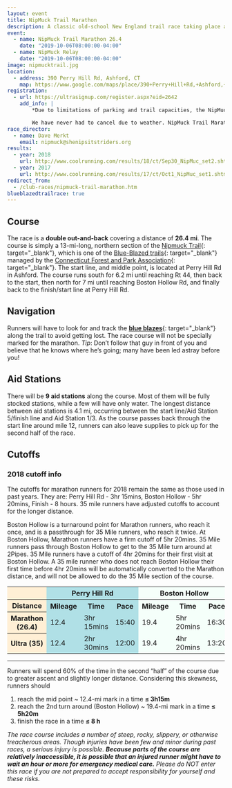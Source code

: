 ```yaml
---
layout: event
title: NipMuck Trail Marathon
description: A classic old-school New England trail race taking place along a northern section of the Nipmuck Trail, consisting of a 26.4 mile 'marathon' and Marathon Relay
event: 
  - name: NipMuck Trail Marathon 26.4
    date: "2019-10-06T08:00:00-04:00"
  - name: NipMuck Relay
    date: "2019-10-06T08:00:00-04:00"
image: nipmucktrail.jpg
location:
  - address: 390 Perry Hill Rd, Ashford, CT
    map: https://www.google.com/maps/place/390+Perry+Hill+Rd,+Ashford,+CT+06278/@41.879564,-72.1964925,17z/data=!3m1!4b1!4m2!3m1!1s0x89e68ee53e2e06d9:0xfb65c2ad57530606?hl=en
registration:
  - url: https://ultrasignup.com/register.aspx?eid=2642
    add_info: |
        *Due to limitations of parking and trail capacities, the NipMuck Trail Marathon is capped at 180 runners. **There is no race-day registration.***

        We have never had to cancel due to weather. NipMuck Trail Marathon and Relay maintain a no-refunds policy, regardless of reason or fault.
race_director:
  - name: Dave Merkt
    email: nipmuck@shenipsitstriders.org
results: 
  - year: 2018
    url: http://www.coolrunning.com/results/18/ct/Sep30_NipMuc_set2.shtml
  - year: 2017
    url: http://www.coolrunning.com/results/17/ct/Oct1_NipMuc_set1.shtml
redirect_from:
  - /club-races/nipmuck-trail-marathon.htm
blueblazedtrailrace: true
---
```


## Course

The race is a **double out-and-back** covering a distance of **26.4 mi**. The course is simply a 13-mi-long, northern section of the [Nipmuck Trail](http://en.wikipedia.org/wiki/Nipmuck_Trail){: target="_blank"}, which is one of the [Blue-Blazed trails](http://en.wikipedia.org/wiki/Blue-Blazed_Trails){: target="_blank"} managed by the [Connecticut Forest and Park Association](http://www.ctwoodlands.org/){: target="_blank"}. The start line, and middle point, is located at Perry Hill Rd in Ashford. The course runs south for 6.2 mi until reaching Rt 44, then back to the start, then north for 7 mi until reaching Boston Hollow Rd, and finally back to the finish/start line at Perry Hill Rd.

## Navigation

Runners will have to look for and track the [**blue blazes**](http://en.wikipedia.org/wiki/Blue-Blazed_Trails#Blue_Trail_.22Blazing.22.2C_Signage_and_other_Markers){: target="_blank"} along the trail to avoid getting lost. The race course will not be specially marked for the marathon. *Tip*: Don’t follow that guy in front of you and believe that he knows where he’s going; many have been led astray before you!

## Aid Stations

There will be **9 aid stations** along the course. Most of them will be fully stocked stations, while a few will have only water. The longest distance between aid stations is 4.1 mi, occurring between the start line/Aid Station 5/finish line and Aid Station 1/3. As the course passes back through the start line around mile 12, runners can also leave supplies to pick up for the second half of the race.

## Cutoffs

### 2018 cutoff info

The cutoffs for marathon runners for 2018 remain the same as those used in past years. They are: Perry Hill Rd - 3hr 15mins, Boston Hollow - 5hr 20mins, Finish - 8 hours. 35 mile runners have adjusted cutoffs to account for the longer distance.

Boston Hollow is a turnaround point for Marathon runners, who reach it once, and is a passthrough for 35 Mile runners, who reach it twice. At Boston Hollow, Marathon runners have a firm cutoff of 5hr 20mins. 35 Mile runners pass through Boston Hollow to get to the 35 Mile turn around at 2Pipes. 35 Mile runners have a cutoff of 4hr 20mins for their first visit at Boston Hollow. A 35 mile runner who does not reach Boston Hollow their first time before 4hr 20mins will be automatically converted to the Marathon distance, and will not be allowed to do the 35 Mile section of the course.

<table><colgroup><col style="background-color:PapayaWhip;"><col span="3" style="background-color:PowderBlue;"><col span="3" style="background-color:MintCream;"><col span="3" style="background-color:PowderBlue;"><col span="3" style="background-color:MintCream;"></colgroup><thead><tr><th></th><th colspan="3">Perry Hill Rd</th><th colspan="3">Boston Hollow</th><th colspan="3">Finish</th></tr></thead><tbody><tr><th>Distance</th><th>Mileage</th><th>Time</th><th>Pace</th><th>Mileage</th><th>Time</th><th>Pace</th><th>Mileage</th><th>Time</th><th>Pace</th></tr><tr><th>Marathon (26.4)</th><td>12.4</td><td>3hr 15mins</td><td>15:40</td><td>19.4</td><td>5hr 20mins</td><td>16:30</td><td>26.4</td><td>8 hours</td><td>18:10</td></tr><tr><th>Ultra (35)</th><td>12.4</td><td>2hr 30mins</td><td>12:00</td><td>19.4</td><td>4hr 20mins</td><td>13:20</td><td>35</td><td>8 hours</td><td>13:40</td></tr></tbody></table>

---

Runners will spend 60% of the time in the second “half” of the course due to greater ascent and slightly longer distance. Considering this skewness, runners should

1. reach the mid point ~ 12.4-mi mark in a time **≤ 3h15m**
2. reach the 2nd turn around (Boston Hollow) ~ 19.4-mi mark in a time **≤ 5h20m**
3. finish the race in a time **≤ 8 h**

*The race course includes a number of steep, rocky, slippery, or otherwise treacherous areas. Though injuries have been few and minor during past races, a serious injury is possible. **Because parts of the course are relatively inaccessible, it is possible that an injured runner might have to wait an hour or more for emergency medical care.** Please do NOT enter this race if you are not prepared to accept responsibility for yourself and these risks.*
